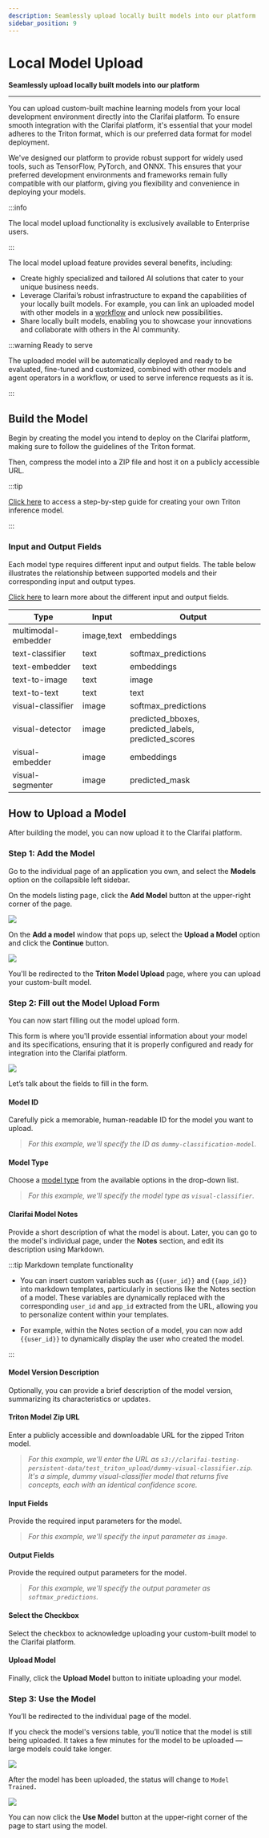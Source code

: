 ```yaml
---
description: Seamlessly upload locally built models into our platform
sidebar_position: 9
---
```


# Local Model Upload

**Seamlessly upload locally built models into our platform**
<hr />

You can upload custom-built machine learning models from your local development environment directly into the Clarifai platform. To ensure smooth integration with the Clarifai platform, it's essential that your model adheres to the Triton format, which is our preferred data format for model deployment.

We've designed our platform to provide robust support for widely used tools, such as TensorFlow, PyTorch, and ONNX. This ensures that your preferred development environments and frameworks remain fully compatible with our platform, giving you flexibility and convenience in deploying your models.

:::info

The local model upload functionality is exclusively available to Enterprise users. 

:::

The local model upload feature provides several benefits, including:

- Create highly specialized and tailored AI solutions that cater to your unique business needs. 
- Leverage Clarifai’s robust infrastructure to expand the capabilities of your locally built models. For example, you can link an uploaded model with other models in a [workflow](https://docs.clarifai.com/portal-guide/workflows/) and unlock new possibilities. 
- Share locally built models, enabling you to showcase your innovations and collaborate with others in the AI community. 

:::warning Ready to serve 

The uploaded model will be automatically deployed and ready to be evaluated, fine-tuned and customized, combined with other models and agent operators in a workflow, or used to serve inference requests as it is.

:::

## Build the Model

Begin by creating the model you intend to deploy on the Clarifai platform, making sure to follow the guidelines of the Triton format.

Then, compress the model into a ZIP file and host it on a publicly accessible URL.

:::tip

[Click here](https://github.com/Clarifai/clarifai-python/tree/master/clarifai/models/model_serving) to access a step-by-step guide for creating your own Triton inference model.

:::

### Input and Output Fields

Each model type requires different input and output fields. The table below illustrates the relationship between supported models and their corresponding input and output types.

[Click here](https://github.com/Clarifai/clarifai-python/tree/cb42190df45348f188bc14147bef80801d723905/clarifai/models/model_serving/model_config/model_types_config) to learn more about the different input and output fields. 

| Type                | Input       | Output               |
|---------------------|-------------|----------------------|
| multimodal-embedder |  image,text | embeddings      |
| text-classifier     |  text       | softmax_predictions     |
| text-embedder       |  text       | embeddings      |
| text-to-image       |  text       | image          |
| text-to-text        |  text       | text           |
| visual-classifier   |  image      | softmax_predictions     |
| visual-detector     |  image      | predicted_bboxes, predicted_labels, predicted_scores |
| visual-embedder     |  image      | embeddings      |
| visual-segmenter    |  image      | predicted_mask          |

## How to Upload a Model

After building the model, you can now upload it to the Clarifai platform.

### Step 1: Add the Model

Go to the individual page of an application you own, and select the **Models** option on the collapsible left sidebar.

On the models listing page, click the **Add Model** button at the upper-right corner of the page.

![](/img/model-importer/local_upload-1.png)

On the **Add a model** window that pops up, select the **Upload a Model** option and click the **Continue** button.

![](/img/model-importer/local_upload-2.png)

You'll be redirected to the **Triton Model Upload** page, where you can upload your custom-built model. 

### Step 2: Fill out the Model Upload Form

You can now start filling out the model upload form. 

This form is where you'll provide essential information about your model and its specifications, ensuring that it is properly configured and ready for integration into the Clarifai platform. 

![](/img/model-importer/local_upload-3.png)

Let’s talk about the fields to fill in the form.

#### Model ID

Carefully pick a memorable, human-readable ID for the model you want to upload.

> _For this example, we'll specify the ID as `dummy-classification-model`._ 

#### Model Type

Choose a [model type](https://docs.clarifai.com/portal-guide/model/model-types/) from the available options in the drop-down list.

> _For this example, we'll specify the model type as `visual-classifier`._

#### Clarifai Model Notes​

Provide a short description of what the model is about. Later, you can go to the model's individual page, under the **Notes** section, and edit its description using Markdown.

:::tip Markdown template functionality

- You can insert custom variables such as `{{user_id}}` and `{{app_id}}` into markdown templates, particularly in sections like the Notes section of a model. These variables are dynamically replaced with the corresponding `user_id` and `app_id` extracted from the URL, allowing you to personalize content within your templates.

- For example, within the Notes section of a model, you can now add `{{user_id}}` to dynamically display the user who created the model.

:::

#### Model Version Description

Optionally, you can provide a brief description of the model version, summarizing its characteristics or updates.

#### Triton Model Zip URL

Enter a publicly accessible and downloadable URL for the zipped Triton model. 

> _For this example, we'll enter the URL as `s3://clarifai-testing-persistent-data/test_triton_upload/dummy-visual-classifier.zip`. It's a simple, dummy visual-classifier model that returns five concepts, each with an identical confidence score._

#### Input Fields

Provide the required input parameters for the model.

> _For this example, we'll specify the input parameter as `image`_. 

#### Output Fields

Provide the required output parameters for the model.

> _For this example, we'll specify the output parameter as `softmax_predictions`._

#### Select the Checkbox​

Select the checkbox to acknowledge uploading your custom-built model to the Clarifai platform.

#### Upload Model​

Finally, click the **Upload Model** button to initiate uploading your model. 

### Step 3: Use the Model

You’ll be redirected to the individual page of the model.

If you check the model's versions table, you’ll notice that the model is still being uploaded. It takes a few minutes for the model to be uploaded — large models could take longer.

![](/img/model-importer/local_upload-4.png)

After the model has been uploaded, the status will change to `Model Trained.`

![](/img/model-importer/local_upload-5.png)

You can now click the **Use Model** button at the upper-right corner of the page to start using the model.

